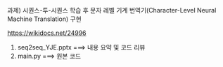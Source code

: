 과제) 시퀀스-투-시퀀스 학습 후 문자 레벨 기계 번역기(Character-Level Neural Machine Translation) 구현

https://wikidocs.net/24996

1) seq2seq_YJE.pptx ===> 내용 요약 및 코드 리뷰
2) main.py ===> 원본 코드

